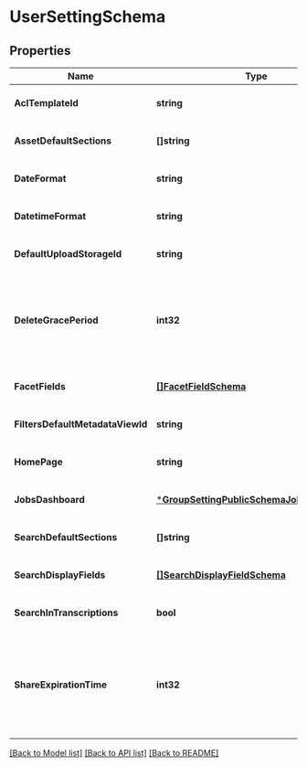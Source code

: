 # UserSettingSchema

## Properties
Name | Type | Description | Notes
------------ | ------------- | ------------- | -------------
**AclTemplateId** | **string** |  | [optional] [default to null]
**AssetDefaultSections** | **[]string** |  | [optional] [default to null]
**DateFormat** | **string** |  | [optional] [default to null]
**DatetimeFormat** | **string** |  | [optional] [default to null]
**DefaultUploadStorageId** | **string** |  | [optional] [default to null]
**DeleteGracePeriod** | **int32** | Grace period that indicate how long objects will live in recycle bin. Unit: hours | [optional] [default to null]
**FacetFields** | [**[]FacetFieldSchema**](FacetFieldSchema.md) |  | [optional] [default to null]
**FiltersDefaultMetadataViewId** | **string** |  | [optional] [default to null]
**HomePage** | **string** |  | [optional] [default to null]
**JobsDashboard** | [***GroupSettingPublicSchemaJobsDashboard**](GroupSettingPublicSchema_jobs_dashboard.md) |  | [optional] [default to null]
**SearchDefaultSections** | **[]string** |  | [optional] [default to null]
**SearchDisplayFields** | [**[]SearchDisplayFieldSchema**](SearchDisplayFieldSchema.md) |  | [optional] [default to null]
**SearchInTranscriptions** | **bool** |  | [optional] [default to null]
**ShareExpirationTime** | **int32** | Default share expiration time that indicate how long share will be valid. Unit: days | [optional] [default to null]

[[Back to Model list]](../README.md#documentation-for-models) [[Back to API list]](../README.md#documentation-for-api-endpoints) [[Back to README]](../README.md)


